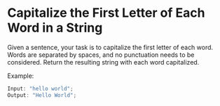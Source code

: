 # Capitalize the First Letter of Each Word in a String

Given a sentence, your task is to capitalize the first letter of each word. Words are separated by spaces, and no punctuation needs to be considered. Return the resulting string with each word capitalized.

Example:

```js
Input: "hello world";
Output: "Hello World";
```
